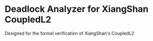 # Deadlock Analyzer for XiangShan CoupledL2

Designed for the formal verification of XiangShan's CoupledL2
